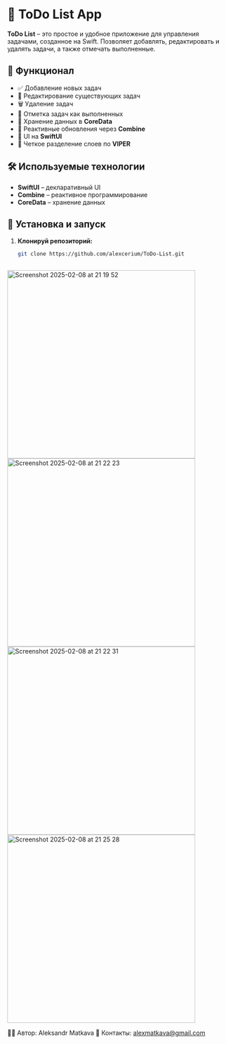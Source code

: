 # 📝 ToDo List App

**ToDo List** – это простое и удобное приложение для управления задачами, созданное на Swift. Позволяет добавлять, редактировать и удалять задачи, а также отмечать выполненные.

## 🚀 Функционал
- ✅ Добавление новых задач
- 📝 Редактирование существующих задач
- 🗑️ Удаление задач
- 🎯 Отметка задач как выполненных
- 💾 Хранение данных в **CoreData**
- 🔄 Реактивные обновления через **Combine**
- 🎨 UI на **SwiftUI**
- 📂 Четкое разделение слоев по **VIPER**

## 🛠️ Используемые технологии
- **SwiftUI** – декларативный UI
- **Combine** – реактивное программирование
- **CoreData** – хранение данных

## 📲 Установка и запуск
1. **Клонируй репозиторий:**
   ```sh
   git clone https://github.com/alexcerium/ToDo-List.git
 
<img width="428" alt="Screenshot 2025-02-08 at 21 19 52" src="https://github.com/user-attachments/assets/cbde845b-1e72-4419-8c5d-3981a09e8b5c" />
<img width="428" alt="Screenshot 2025-02-08 at 21 22 23" src="https://github.com/user-attachments/assets/15cf2683-a1fb-406b-812a-848c7f879060" />
<img width="428" alt="Screenshot 2025-02-08 at 21 22 31" src="https://github.com/user-attachments/assets/aba70c4a-82c5-4bf9-ab54-44c23495cf28" />
<img width="428" alt="Screenshot 2025-02-08 at 21 25 28" src="https://github.com/user-attachments/assets/6d18c383-9d7b-46bb-ad9c-684504d3f797" />



👨‍💻 Автор: Aleksandr Matkava
📧 Контакты: alexmatkava@gmail.com
